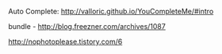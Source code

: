 Auto Complete: http://valloric.github.io/YouCompleteMe/#intro

bundle - http://blog.freezner.com/archives/1087

http://nophotoplease.tistory.com/6
